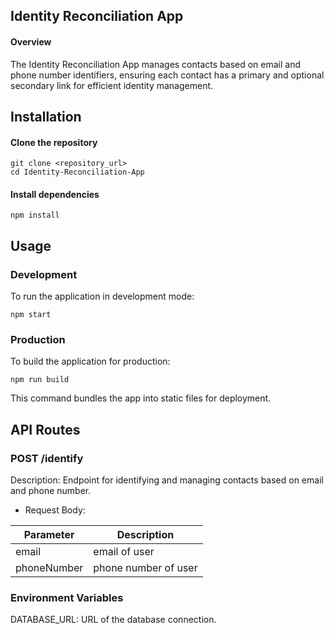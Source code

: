 ## Identity Reconciliation App

<h4>Overview</h4>
The Identity Reconciliation App manages contacts based on email and phone number identifiers, ensuring each contact has a primary and optional secondary link for efficient identity management.

## Installation
<h4>Clone the repository</h4>

```
git clone <repository_url>
cd Identity-Reconciliation-App
```
<h4>Install dependencies</h4>

```
npm install
```

## Usage
<h3>Development</h3>
To run the application in development mode:

```
npm start
```

<h3>Production</h3>
To build the application for production:

```
npm run build
```
This command bundles the app into static files for deployment.

## API Routes

### POST /identify
Description: Endpoint for identifying and managing contacts based on email and phone number.

- Request Body:

| Parameter       | Description                              |
|---------------|------------------------------------------|
| email         | email of user             |
| phoneNumber   | phone number of user |




### Environment Variables

DATABASE_URL: URL of the database connection.
